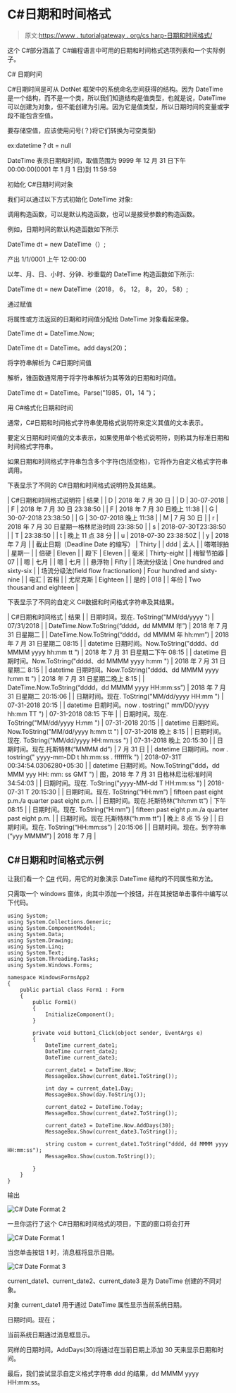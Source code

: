 # C#日期和时间格式

> 原文:[https://www . tutorialgateway . org/cs harp-日期和时间格式/](https://www.tutorialgateway.org/csharp-date-and-time-formatting/)

这个 C#部分涵盖了 C#编程语言中可用的日期和时间格式选项列表和一个实际例子。

C# 日期时间

C#日期时间是可从 DotNet 框架中的系统命名空间获得的结构。因为 DateTime 是一个结构，而不是一个类，所以我们知道结构是值类型，也就是说，DateTime 可以创建为对象，但不能创建为引用。因为它是值类型，所以日期时间的变量或字段不能包含空值。

要存储空值，应该使用问号(？)将它们转换为可空类型)

ex:datetime？dt = null

DateTime 表示日期和时间，取值范围为 9999 年 12 月 31 日下午 00:00:00(0001 年 1 月 1 日)到 11:59:59

初始化 C#日期时间对象

我们可以通过以下方式初始化 DateTime 对象:

调用构造函数，可以是默认构造函数，也可以是接受参数的构造函数。

例如，日期时间的默认构造函数如下所示

DateTime dt = new DateTime（）;

产出 1/1/0001 上午 12:00:00

以年、月、日、小时、分钟、秒重载的 DateTime 构造函数如下所示:

DateTime dt = new DateTime（2018， 6， 12， 8， 20， 58）;

通过赋值

将属性或方法返回的日期和时间值分配给 DateTime 对象看起来像。

DateTime dt = DateTime.Now;

DateTime dt = DateTime。add days(20)；

将字符串解析为 C#日期时间值

解析，锥函数通常用于将字符串解析为其等效的日期和时间值。

DateTime dt = DateTime。Parse("1985，01，14 ")；

用 C#格式化日期和时间

通常，C#日期和时间格式字符串使用格式说明符来定义其值的文本表示。

要定义日期和时间值的文本表示，如果使用单个格式说明符，则称其为标准日期和时间格式字符串。

如果日期和时间格式字符串包含多个字符(包括空格)，它将作为自定义格式字符串调用。

下表显示了不同的 C#日期和时间格式说明符及其结果。

| C#日期和时间格式说明符 | 结果 |
| D | 2018 年 7 月 30 日 |
| D | 30-07-2018 |
| F | 2018 年 7 月 30 日 23:38:50 |
| F | 2018 年 7 月 30 日晚上 11:38 |
| G | 30-07-2018 23:38:50 |
| G | 30-07-2018 晚上 11:38 |
| M | 7 月 30 日 |
| r | 2018 年 7 月 30 日星期一格林尼治时间 23:38:50 |
| s | 2018-07-30T23:38:50 |
| T | 23:38:50 |
| t | 晚上 11 点 38 分 |
| u | 2018-07-30 23:38:50Z |
| y | 2018 年 7 月 |
| 截止日期（Deadline Date 的缩写） | Thirty |
| ddd | 孟人 |
| 嗒嗒球拍 | 星期一 |
| 倍硬 | Eleven |
| 殿下 | Eleven |
| 毫米 | Thirty-eight |
| 梅智节拍器 | 07 |
| 嗯 | 七月 |
| 嗯 | 七月 |
| 悬浮物 | Fifty |
| 场流分级法 | One hundred and sixty-six |
| 场流分级法(field flow fractionation) | Four hundred and sixty-nine |
| 电汇 | 首相 |
| 尤尼克斯 | Eighteen |
| 是的 | 018 |
| 年份 | Two thousand and eighteen |

下表显示了不同的自定义 C#数据和时间格式字符串及其结果。

| C#日期和时间格式 | 结果 |
| 日期时间。现在. ToString("MM/dd/yyyy ") | 07/31/2018 |
| DateTime.Now.ToString(“dddd，dd MMMM 年”) | 2018 年 7 月 31 日星期二 |
| DateTime.Now.ToString(“dddd，dd MMMM 年 hh:mm”) | 2018 年 7 月 31 日星期二 08:15 |
| datetime 日期时间。Now.ToString("dddd、dd MMMM yyyy hh:mm tt ") | 2018 年 7 月 31 日星期二下午 08:15 |
| datetime 日期时间。Now.ToString("dddd、dd MMMM yyyy h:mm ") | 2018 年 7 月 31 日星期二 8:15 |
| datetime 日期时间。Now.ToString("dddd、dd MMMM yyyy h:mm tt ") | 2018 年 7 月 31 日星期二晚上 8:15 |
| DateTime.Now.ToString(“dddd，dd MMMM yyyy HH:mm:ss”) | 2018 年 7 月 31 日星期二 20:15:06 |
| 日期时间。现在. ToString("MM/dd/yyyy HH:mm ") | 07-31-2018 20:15 |
| datetime 日期时间。now . tostring(" mm/DD/yyyy hh:mm TT ") | 07-31-2018 08:15 下午 |
| 日期时间。现在. ToString("MM/dd/yyyy H:mm ") | 07-31-2018 20:15 |
| datetime 日期时间。Now.ToString("MM/dd/yyyy h:mm tt ") | 07-31-2018 晚上 8:15 |
| 日期时间。现在. ToString("MM/dd/yyyy HH:mm:ss ") | 07-31-2018 晚上 20:15:30 |
| 日期时间。现在.托斯特林(“MMMM dd”) | 7 月 31 日 |
| datetime 日期时间。now . tostring(" yyyy-mm-DD t hh:mm:ss . fffffffk ") | 2018-07-31T 00:34:54.0306280+05:30 |
| datetime 日期时间。Now.ToString("ddd，dd MMM yyy HH: mm: ss GMT ") | 图，2018 年 7 月 31 日格林尼治标准时间 34:54:03 |
| 日期时间。现在. ToString("yyyy-MM-dd T HH:mm:ss ") | 2018-07-31 T 20:15:30 |
| 日期时间。现在. ToString(“HH:mm”) | fifteen past eight p.m./a quarter past eight p.m. |
| 日期时间。现在.托斯特林(“hh:mm tt”) | 下午 08:15 |
| 日期时间。现在. ToString(“H:mm”) | fifteen past eight p.m./a quarter past eight p.m. |
| 日期时间。现在.托斯特林(“h:mm tt”) | 晚上 8 点 15 分 |
| 日期时间。现在. ToString(“HH:mm:ss”) | 20:15:06 |
| 日期时间。现在。到字符串(“yyy MMMM”) | 2018 年 7 月 |

## C#日期和时间格式示例

让我们看一个 [C#](https://www.tutorialgateway.org/csharp-tutorial/) 代码，用它的对象演示 DateTime 结构的不同属性和方法。

只需取一个 windows 窗体，向其中添加一个按钮，并在其按钮单击事件中编写以下代码。

```
using System;
using System.Collections.Generic;
using System.ComponentModel;
using System.Data;
using System.Drawing;
using System.Linq;
using System.Text;
using System.Threading.Tasks;
using System.Windows.Forms;

namespace WindowsFormsApp2
{
    public partial class Form1 : Form
    {
        public Form1()
        {
            InitializeComponent();
        }

        private void button1_Click(object sender, EventArgs e)
        {
            DateTime current_date1;
            DateTime current_date2;
            DateTime current_date3;

            current_date1 = DateTime.Now;
            MessageBox.Show(current_date1.ToString());

            int day = current_date1.Day;
            MessageBox.Show(day.ToString());

            current_date2 = DateTime.Today;
            MessageBox.Show(current_date2.ToString());

            current_date3 = DateTime.Now.AddDays(30);
            MessageBox.Show(current_date3.ToString());

            string custom = current_date1.ToString("dddd, dd MMMM yyyy HH:mm:ss");
            MessageBox.Show(custom.ToString());

        }
    }
}
```

输出

![C# Date Format 2](img/a034b15fabd7d71090ea1058cf77f2e3.png)

一旦你运行了这个 C#日期和时间格式的项目，下面的窗口将会打开

![C# Date Format 1](img/934e4082c2dedf3240c8b31485925d13.png)

当您单击按钮 1 时，消息框将显示日期。

![C# Date Format 3](img/b6e4b5354ab3381d24ac35960c506290.png)

current_date1、current_date2、current_date3 是为 DateTime 创建的不同对象。

对象 current_date1 用于通过 DateTime 属性显示当前系统日期。

日期时间。现在；

当前系统日期通过消息框显示。

同样的日期时间。AddDays(30)将通过在当前日期上添加 30 天来显示日期和时间。

最后，我们尝试显示自定义格式字符串 ddd 的结果，dd MMMM yyyy HH:mm:ss。